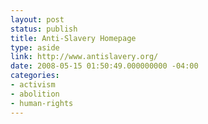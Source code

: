 ```yaml
---
layout: post
status: publish
title: Anti-Slavery Homepage
type: aside
link: http://www.antislavery.org/‎
date: 2008-05-15 01:50:49.000000000 -04:00
categories:
- activism
- abolition
- human-rights
---
```


